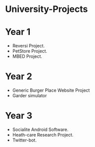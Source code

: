 # University-Projects

# Year 1

- Reversi Project.
- PetStore Project.
- MBED Project.

# Year 2

- Generic Burger Place Website Project
- Garder simulator

# Year 3

- Socialite Android Software.
- Heath-care Research Project.
- Twitter-bot.


